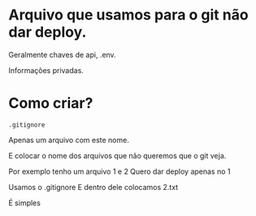 # Arquivo que usamos para o git não dar deploy.

Geralmente chaves de api, .env. 

Informações privadas.

# Como criar? 
```
.gitignore
````

Apenas um arquivo com este nome.

E colocar o nome dos arquivos que não queremos que o git veja.

Por exemplo tenho um arquivo 1 e 2
Quero dar deploy apenas no 1

Usamos o .gitignore 
E dentro dele colocamos 2.txt

É simples


